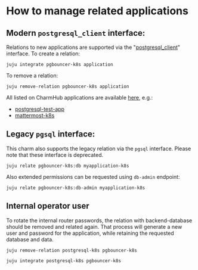 # How to manage related applications

## Modern `postgresql_client` interface:

Relations to new applications are supported via the "[postgresql_client](https://github.com/canonical/charm-relation-interfaces/blob/main/interfaces/postgresql_client/v0/README.md)" interface. To create a relation:

```shell
juju integrate pgbouncer-k8s application
```

To remove a relation:

```shell
juju remove-relation pgbouncer-k8s application
```

All listed on CharmHub applications are available [here](https://charmhub.io/pgbouncer-k8s/integrations), e.g.:
 * [postgresql-test-app](https://charmhub.io/postgresql-test-app)
 * [mattermost-k8s](https://charmhub.io/mattermost-k8s)

## Legacy `pgsql` interface:

This charm also supports the legacy relation via the `pgsql` interface. Please note that these interface is deprecated.

 ```shell
juju relate pgbouncer-k8s:db myapplication-k8s
```

Also extended permissions can be requested using `db-admin` endpoint:
```shell
juju relate pgbouncer-k8s:db-admin myapplication-k8s
```

## Internal operator user

To rotate the internal router passwords, the relation with backend-database should be removed and related again. That process will generate a new user and password for the application, while retaining the requested database and data.

```shell
juju remove-relation postgresql-k8s pgbouncer-k8s

juju integrate postgresql-k8s pgbouncer-k8s
```